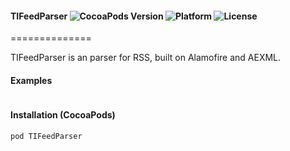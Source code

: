 #### TIFeedParser ![CocoaPods Version](https://img.shields.io/cocoapods/v/MaterialDesignSymbol.svg?style=flat) ![Platform](https://img.shields.io/cocoapods/p/MaterialDesignSymbol.svg?style=flat) ![License](https://img.shields.io/cocoapods/l/MaterialDesignSymbol.svg?style=flat)
==============

TIFeedParser is an parser for RSS, built on Alamofire and AEXML.


#### Examples

```

```

#### Installation (CocoaPods)
`pod TIFeedParser`
